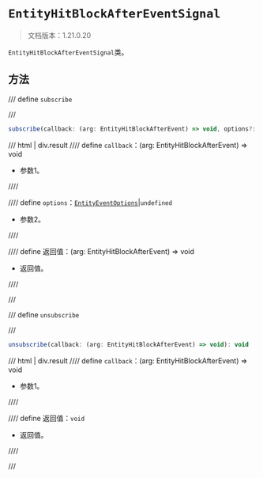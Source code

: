 # `EntityHitBlockAfterEventSignal`

> 文档版本：1.21.0.20

`EntityHitBlockAfterEventSignal`类。

## 方法

/// define
`subscribe`


///

```js
subscribe(callback: (arg: EntityHitBlockAfterEvent) => void, options?: EntityEventOptions): (arg: EntityHitBlockAfterEvent) => void
```

/// html | div.result
//// define
`callback`：(arg: EntityHitBlockAfterEvent) => void

- 参数1。


////

//// define
`options`：[`EntityEventOptions`](../entityeventoptions.md)|`undefined`

- 参数2。


////

//// define
返回值：(arg: EntityHitBlockAfterEvent) => void

- 返回值。


////

///


/// define
`unsubscribe`


///

```js
unsubscribe(callback: (arg: EntityHitBlockAfterEvent) => void): void
```

/// html | div.result
//// define
`callback`：(arg: EntityHitBlockAfterEvent) => void

- 参数1。


////

//// define
返回值：`void`

- 返回值。


////

///

